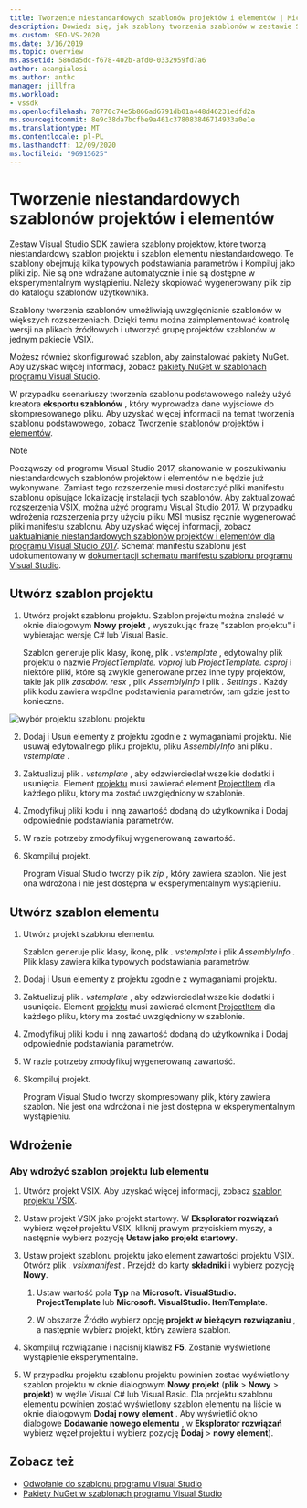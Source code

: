 ```yaml
---
title: Tworzenie niestandardowych szablonów projektów i elementów | Microsoft Docs
description: Dowiedz się, jak szablony tworzenia szablonów w zestawie SDK programu Visual Studio umożliwiają uwzględnianie szablonów w większych rozszerzeniach.
ms.custom: SEO-VS-2020
ms.date: 3/16/2019
ms.topic: overview
ms.assetid: 586da5dc-f678-402b-afd0-0332959fd7a6
author: acangialosi
ms.author: anthc
manager: jillfra
ms.workload:
- vssdk
ms.openlocfilehash: 78770c74e5b866ad6791db01a448d46231edfd2a
ms.sourcegitcommit: 8e9c38da7bcfbe9a461c378083846714933a0e1e
ms.translationtype: MT
ms.contentlocale: pl-PL
ms.lasthandoff: 12/09/2020
ms.locfileid: "96915625"
---
```

# <a name="create-custom-project-and-item-templates"></a>Tworzenie niestandardowych szablonów projektów i elementów

Zestaw Visual Studio SDK zawiera szablony projektów, które tworzą niestandardowy szablon projektu i szablon elementu niestandardowego. Te szablony obejmują kilka typowych podstawiania parametrów i Kompiluj jako pliki zip. Nie są one wdrażane automatycznie i nie są dostępne w eksperymentalnym wystąpieniu. Należy skopiować wygenerowany plik zip do katalogu szablonów użytkownika.

Szablony tworzenia szablonów umożliwiają uwzględnianie szablonów w większych rozszerzeniach. Dzięki temu można zaimplementować kontrolę wersji na plikach źródłowych i utworzyć grupę projektów szablonów w jednym pakiecie VSIX.

Możesz również skonfigurować szablon, aby zainstalować pakiety NuGet. Aby uzyskać więcej informacji, zobacz [pakiety NuGet w szablonach programu Visual Studio](/nuget/visual-studio-extensibility/visual-studio-templates).

W przypadku scenariuszy tworzenia szablonu podstawowego należy użyć kreatora **eksportu szablonów** , który wyprowadza dane wyjściowe do skompresowanego pliku. Aby uzyskać więcej informacji na temat tworzenia szablonu podstawowego, zobacz [Tworzenie szablonów projektów i elementów](../ide/creating-project-and-item-templates.md).

> [!NOTE]
> Począwszy od programu Visual Studio 2017, skanowanie w poszukiwaniu niestandardowych szablonów projektów i elementów nie będzie już wykonywane. Zamiast tego rozszerzenie musi dostarczyć pliki manifestu szablonu opisujące lokalizację instalacji tych szablonów. Aby zaktualizować rozszerzenia VSIX, można użyć programu Visual Studio 2017. W przypadku wdrożenia rozszerzenia przy użyciu pliku MSI musisz ręcznie wygenerować pliki manifestu szablonu. Aby uzyskać więcej informacji, zobacz [uaktualnianie niestandardowych szablonów projektów i elementów dla programu Visual Studio 2017](../extensibility/upgrading-custom-project-and-item-templates-for-visual-studio-2017.md). Schemat manifestu szablonu jest udokumentowany w [dokumentacji schematu manifestu szablonu programu Visual Studio](../extensibility/visual-studio-template-manifest-schema-reference.md).

## <a name="create-a-project-template"></a>Utwórz szablon projektu

1. Utwórz projekt szablonu projektu. Szablon projektu można znaleźć w oknie dialogowym **Nowy projekt** , wyszukując frazę "szablon projektu" i wybierając wersję C# lub Visual Basic.

     Szablon generuje plik klasy, ikonę, plik *. vstemplate* , edytowalny plik projektu o nazwie *ProjectTemplate. vbproj* lub *ProjectTemplate. csproj* i niektóre pliki, które są zwykle generowane przez inne typy projektów, takie jak plik *zasobów. resx* , plik *AssemblyInfo* i plik *. Settings* . Każdy plik kodu zawiera wspólne podstawienia parametrów, tam gdzie jest to konieczne.

![wybór projektu szablonu projektu](media/project-template-selection.png)

2. Dodaj i Usuń elementy z projektu zgodnie z wymaganiami projektu. Nie usuwaj edytowalnego pliku projektu, pliku *AssemblyInfo* ani pliku *. vstemplate* .

3. Zaktualizuj plik *. vstemplate* , aby odzwierciedlał wszelkie dodatki i usunięcia. Element [projektu](../extensibility/project-element-visual-studio-templates.md) musi zawierać element [ProjectItem](../extensibility/projectitem-element-visual-studio-item-templates.md) dla każdego pliku, który ma zostać uwzględniony w szablonie.

4. Zmodyfikuj pliki kodu i inną zawartość dodaną do użytkownika i Dodaj odpowiednie podstawiania parametrów.

5. W razie potrzeby zmodyfikuj wygenerowaną zawartość.

6. Skompiluj projekt.

     Program Visual Studio tworzy plik *zip* , który zawiera szablon. Nie jest ona wdrożona i nie jest dostępna w eksperymentalnym wystąpieniu.

## <a name="create-an-item-template"></a>Utwórz szablon elementu

1. Utwórz projekt szablonu elementu.

     Szablon generuje plik klasy, ikonę, plik *. vstemplate* i plik *AssemblyInfo* . Plik klasy zawiera kilka typowych podstawiania parametrów.

2. Dodaj i Usuń elementy z projektu zgodnie z wymaganiami projektu.

3. Zaktualizuj plik *. vstemplate* , aby odzwierciedlał wszelkie dodatki i usunięcia. Element [projektu](../extensibility/project-element-visual-studio-templates.md) musi zawierać element [ProjectItem](../extensibility/projectitem-element-visual-studio-item-templates.md) dla każdego pliku, który ma zostać uwzględniony w szablonie.

4. Zmodyfikuj pliki kodu i inną zawartość dodaną do użytkownika i Dodaj odpowiednie podstawiania parametrów.

5. W razie potrzeby zmodyfikuj wygenerowaną zawartość.

6. Skompiluj projekt.

     Program Visual Studio tworzy skompresowany plik, który zawiera szablon. Nie jest ona wdrożona i nie jest dostępna w eksperymentalnym wystąpieniu.

## <a name="deployment"></a>Wdrożenie

### <a name="to-deploy-the-project-or-item-template"></a>Aby wdrożyć szablon projektu lub elementu

1. Utwórz projekt VSIX. Aby uzyskać więcej informacji, zobacz [szablon projektu VSIX](../extensibility/vsix-project-template.md).

2. Ustaw projekt VSIX jako projekt startowy. W **Eksplorator rozwiązań** wybierz węzeł projektu VSIX, kliknij prawym przyciskiem myszy, a następnie wybierz pozycję **Ustaw jako projekt startowy**.

3. Ustaw projekt szablonu projektu jako element zawartości projektu VSIX. Otwórz plik *. vsixmanifest* . Przejdź do karty **składniki** i wybierz pozycję **Nowy**.

    1. Ustaw wartość pola **Typ** na **Microsoft. VisualStudio. ProjectTemplate** lub **Microsoft. VisualStudio. ItemTemplate**.

    2. W obszarze Źródło wybierz opcję **projekt w bieżącym rozwiązaniu** , a następnie wybierz projekt, który zawiera szablon.

4. Skompiluj rozwiązanie i naciśnij klawisz **F5**. Zostanie wyświetlone wystąpienie eksperymentalne.

5. W przypadku projektu szablonu projektu powinien zostać wyświetlony szablon projektu w oknie dialogowym **Nowy projekt** (**plik**  >  **Nowy**  >  **projekt**) w węźle Visual C# lub Visual Basic. Dla projektu szablonu elementu powinien zostać wyświetlony szablon elementu na liście w oknie dialogowym **Dodaj nowy element** . Aby wyświetlić okno dialogowe **Dodawanie nowego elementu** , w **Eksplorator rozwiązań** wybierz węzeł projektu i wybierz pozycję **Dodaj**  >  **nowy element**).

## <a name="see-also"></a>Zobacz też

- [Odwołanie do szablonu programu Visual Studio](../ide/creating-project-and-item-templates.md)
- [Pakiety NuGet w szablonach programu Visual Studio](/nuget/visual-studio-extensibility/visual-studio-templates)
